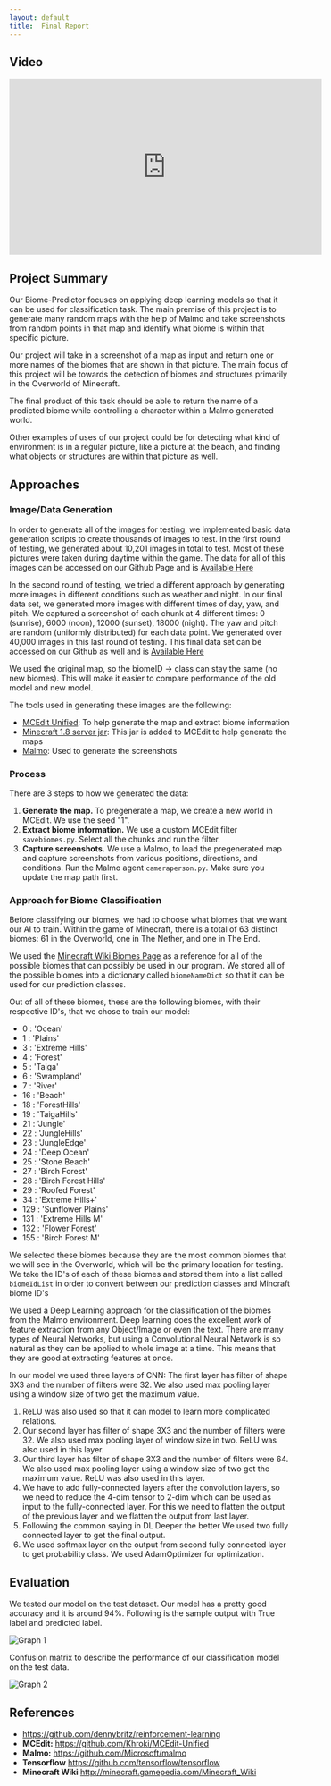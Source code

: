 ```yaml
---
layout: default
title:  Final Report
---
```


## Video

<iframe width="560" height="315" src="https://www.youtube.com/embed/iJBFe0ALHdc" frameborder="0" allowfullscreen></iframe>

## Project Summary

Our Biome-Predictor focuses on applying deep learning models so that it can be used for classification task. The main premise of this project is to generate many random maps with the help of Malmo and take screenshots from random points in that map and identify what biome is within that specific picture.

Our project will take in a screenshot of a map as input and return one or more names of the biomes that are shown in that picture. The main focus of this project will be towards the detection of biomes and structures primarily in the Overworld of Minecraft. 

The final product of this task should be able to return the name of a predicted biome while controlling a character within a Malmo generated world.

Other examples of uses of our project could be for detecting what kind of environment is in a regular picture, like a picture at the beach, and finding what objects or structures are within that picture as well.


## Approaches

### Image/Data Generation
In order to generate all of the images for testing, we implemented basic data generation scripts to create thousands of images to test. In the first round of testing, we generated about 10,201 images in total to test. 
Most of these pictures were taken during daytime within the game. The data for all of this images can be accessed on our Github Page and is [Available Here](https://github.com/anahitab/A-Deep-Learning-Model-to-predict-frames-from-Malmo-Env-in-real-time/releases)

In the second round of testing, we tried a different approach by generating more images in different conditions such as weather and night. 
In our final data set, we generated more images with different times of day, yaw, and pitch. 
We captured a screenshot of each chunk at 4 different times: 0 (sunrise), 6000 (noon), 12000 (sunset), 18000 (night). 
The yaw and pitch are random (uniformly distributed) for each data point. 
We generated over 40,000 images in this last round of testing. 
This final data set can be accessed on our Github as well and is [Available Here](https://github.com/anahitab/Biome-Predictor/releases/tag/v1.0.0)

We used the original map, so the biomeID -> class can stay the same (no new biomes). This will make it easier to compare performance of the old model and new model.

The tools used in generating these images are the following: 

* [MCEdit Unified](https://github.com/Khroki/MCEdit-Unified): To help generate the map and extract biome information
* [Minecraft 1.8 server jar](https://s3.amazonaws.com/Minecraft.Download/versions/1.8/minecraft_server.1.8.jar): This jar is added to MCEdit to help generate the maps
* [Malmo](https://github.com/Microsoft/malmo): Used to generate the screenshots

### Process
There are 3 steps to how we generated the data: 

1. **Generate the map.** To pregenerate a map, we create a new world in MCEdit. We use the seed "1".
2. **Extract biome information.** We use a custom MCEdit filter `savebiomes.py`. Select all the chunks and run the filter.
3. **Capture screenshots.** We use a Malmo, to load the pregenerated map and capture screenshots from various positions, directions, and conditions. Run the Malmo agent `cameraperson.py`. Make sure you update the map path first.

### Approach for Biome Classification

Before classifying our biomes, we had to choose what biomes that we want our AI to train. Within the game of Minecraft, there is a total of 63 distinct biomes: 61 in the Overworld, one in The Nether, and one in The End.

We used the [Minecraft Wiki Biomes Page](http://minecraft.gamepedia.com/Biome) as a reference for all of the possible biomes that can possibly be used in our program.
We stored all of the possible biomes into a dictionary called `biomeNameDict` so that it can be used for our prediction classes. 

Out of all of these biomes, these are the following biomes, with their respective ID's, that we chose to train our model: 
 
* 0 : 'Ocean'
* 1 : 'Plains'
* 3 : 'Extreme Hills'
* 4 : 'Forest'
* 5 : 'Taiga'
* 6 : 'Swampland'
* 7 : 'River'
* 16 : 'Beach'
* 18 : 'ForestHills'
* 19 : 'TaigaHills'
* 21 : 'Jungle'
* 22 : 'JungleHills'
* 23 : 'JungleEdge'
* 24 : 'Deep Ocean'
* 25 : 'Stone Beach'
* 27 : 'Birch Forest'
* 28 : 'Birch Forest Hills'
* 29 :  'Roofed Forest'
* 34 : 'Extreme Hills+'
* 129 : 'Sunflower Plains'
* 131 : 'Extreme Hills M'
* 132 : 'Flower Forest'
* 155 : 'Birch Forest M'


We selected these biomes because they are the most common biomes that we will see in the Overworld, which will be the primary location for testing. 
We take the ID's of each of these biomes and stored them into a list called `biomeIdList` in order to convert between our prediction classes and Mincraft biome ID's


We used a Deep Learning approach for the classification of the biomes from the Malmo environment. Deep learning does the excellent work of feature extraction from any Object/Image or even the text.
There are many types of Neural Networks, but using a Convolutional Neural Network is so natural as they can be applied to whole image at a time. This means that they are good at extracting features at once.
 
In our model we used three layers of CNN:
The first layer has filter of shape 3X3 and the number of filters were 32. We also used max pooling layer using a window size of two get the maximum value.
1. ReLU was also used so that it can model to learn more complicated relations.
2. Our second layer has filter of shape 3X3 and the number of filters were 32. We also used max pooling layer of window size in two. ReLU was also used in this layer.
3. Our third layer has filter of shape 3X3 and the number of filters were 64. We also used max pooling layer using a window size of two get the maximum value. ReLU was also used in this layer.
4. We have to add fully-connected layers after the convolution layers, so we need to reduce the 4-dim tensor to 2-dim which can be used as input to the fully-connected layer. For this we need to flatten the output of the previous layer and we flatten the output from last layer.
5. Following the common saying in DL Deeper the better We used two fully connected layer to get the final output.
6. We used softmax layer on the output from second fully connected layer to get probability class. We used AdamOptimizer for optimization.



## Evaluation  



We tested our model on the test dataset. Our model has a pretty good accuracy and it is around 94%. Following is the sample output with True label and predicted label.


![Graph 1](https://raw.githubusercontent.com/anahitab/Biome-Predictor/master/docs/img/fig_2-1.png)


Confusion matrix to describe the performance of our classification model on the test data. 


![Graph 2](https://raw.githubusercontent.com/anahitab/Biome-Predictor/master/docs/img/figure_2-1.png)

## References

- <https://github.com/dennybritz/reinforcement-learning>
- **MCEdit:** <https://github.com/Khroki/MCEdit-Unified>
- **Malmo:** <https://github.com/Microsoft/malmo>
- **Tensorflow** <https://github.com/tensorflow/tensorflow>
- **Minecraft Wiki** <http://minecraft.gamepedia.com/Minecraft_Wiki>